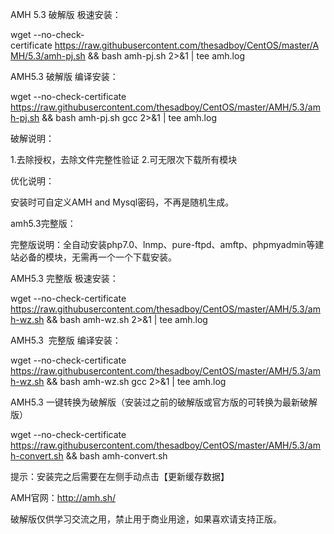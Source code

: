 AMH 5.3 破解版 极速安装：

  wget --no-check-certificate https://raw.githubusercontent.com/thesadboy/CentOS/master/AMH/5.3/amh-pj.sh && bash amh-pj.sh 2>&1 | tee amh.log


AMH5.3 破解版 编译安装：

  wget --no-check-certificate https://raw.githubusercontent.com/thesadboy/CentOS/master/AMH/5.3/amh-pj.sh && bash amh-pj.sh gcc 2>&1 | tee amh.log


破解说明：

  1.去除授权，去除文件完整性验证
  2.可无限次下载所有模块


优化说明：

  安装时可自定义AMH and Mysql密码，不再是随机生成。


amh5.3完整版：

  完整版说明：全自动安装php7.0、lnmp、pure-ftpd、amftp、phpmyadmin等建站必备的模块，无需再一个一个下载安装。


AMH5.3 完整版 极速安装：

  wget --no-check-certificate https://raw.githubusercontent.com/thesadboy/CentOS/master/AMH/5.3/amh-wz.sh && bash amh-wz.sh 2>&1 | tee amh.log


AMH5.3  完整版 编译安装：

  wget --no-check-certificate https://raw.githubusercontent.com/thesadboy/CentOS/master/AMH/5.3/amh-wz.sh && bash amh-wz.sh gcc 2>&1 | tee amh.log


AMH5.3 一键转换为破解版（安装过之前的破解版或官方版的可转换为最新破解版）

  wget --no-check-certificate https://raw.githubusercontent.com/thesadboy/CentOS/master/AMH/5.3/amh-convert.sh && bash amh-convert.sh


提示：安装完之后需要在左侧手动点击【更新缓存数据】

AMH官网：http://amh.sh/

破解版仅供学习交流之用，禁止用于商业用途，如果喜欢请支持正版。
